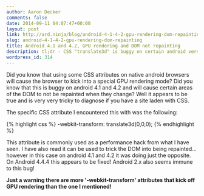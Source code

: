 ```yaml
---
author: Aaron Decker
comments: false
date: 2014-09-11 04:07:47+00:00
layout: post
link: http://ard.ninja/blog/android-4-1-4-2-gpu-rendering-dom-repainting/
slug: android-4-1-4-2-gpu-rendering-dom-repainting
title: Android 4.1 and 4.2, GPU rendering and DOM not repainting
description: tl;dr - CSS "translate3d" is buggy on certain android versions
wordpress_id: 314
---
```


Did you know that using some CSS attributes on native android browsers will cause the browser to kick into a special GPU rendering mode? Did you know that this is buggy on android 4.1 and 4.2 and will cause certain areas of the DOM to not be repainted when they change? Well it appears to be true and is very very tricky to diagnose if you have a site laden with CSS.

The specific CSS attribute I encountered this with was the following:

{% highlight css %}
-webkit-transform: translate3d(0,0,0);
{% endhighlight %}

This attribute is commonly used as a performance hack from what I have seen. I have also read it can be used to trick the DOM into being repainted... however in this case on android 4.1 and 4.2 it was doing just the opposite. On Android 4.4.4 this appears to be fixed! Android 2.x also seems immune to this bug!

**Just a warning there are more '-webkit-transform' attributes that kick off GPU rendering than the one I mentioned!**
